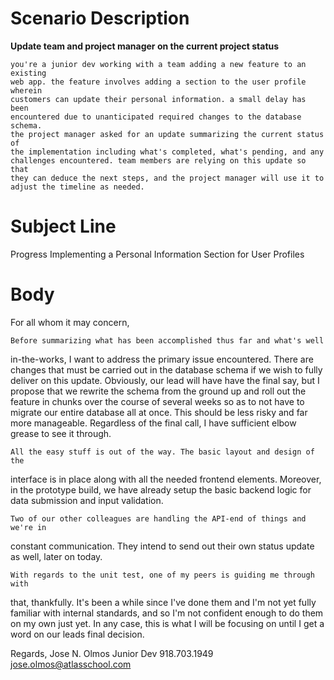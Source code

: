 # Scenario Description

**Update team and project manager on the current project status**

```
you're a junior dev working with a team adding a new feature to an existing
web app. the feature involves adding a section to the user profile wherein
customers can update their personal information. a small delay has been
encountered due to unanticipated required changes to the database schema.
the project manager asked for an update summarizing the current status of
the implementation including what's completed, what's pending, and any
challenges encountered. team members are relying on this update so that
they can deduce the next steps, and the project manager will use it to
adjust the timeline as needed.
```

# Subject Line

Progress Implementing a Personal Information Section for User Profiles

# Body

For all whom it may concern,

	Before summarizing what has been accomplished thus far and what's well
in-the-works, I want to address the primary issue encountered. There are
changes that must be carried out in the database schema if we wish to fully
deliver on this update. Obviously, our lead will have have the final say,
but I propose that we rewrite the schema from the ground up and roll out the
feature in chunks over the course of several weeks so as to not have to
migrate our entire database all at once. This should be less risky and far
more manageable. Regardless of the final call, I have sufficient elbow
grease to see it through.

	All the easy stuff is out of the way. The basic layout and design of the
interface is in place along with all the needed frontend elements. Moreover,
in the prototype build, we have already setup the basic backend logic for
data submission and input validation.

	Two of our other colleagues are handling the API-end of things and we're in
constant communication. They intend to send out their own status update as
well, later on today.

	With regards to the unit test, one of my peers is guiding me through with
that, thankfully. It's been a while since I've done them and I'm not yet
fully familiar with internal standards, and so I'm not confident enough to
do them on my own just yet. In any case, this is what I will be focusing on
until I get a word on our leads final decision.

Regards,
Jose N. Olmos
Junior Dev
918.703.1949
jose.olmos@atlasschool.com
